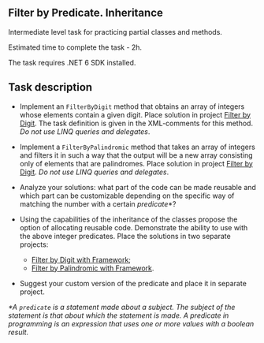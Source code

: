 ## Filter by Predicate. Inheritance

Intermediate level task for practicing partial classes and methods.

Estimated time to complete the task - 2h.

The task requires .NET 6 SDK installed.

## Task description ##

- Implement an `FilterByDigit` method that obtains an array of integers whose elements contain a given digit. Place solution in project [Filter by Digit](FilerByDigit). The task definition is given in the  XML-comments for this method. _Do not use LINQ queries and delegates_.

- Implement a `FilterByPalindromic` method that takes an array of integers and filters it in such a way that the output will be a new array consisting only of elements that are palindromes. Place solution in project [Filter by Digit](FilterByPalindromic). _Do not use LINQ queries and delegates_.  

- Analyze your solutions: what part of the code can be made reusable and which part can be customizable depending on the specific way of matching the number with a certain _predicate_*?

- Using the capabilities of the inheritance of the classes propose the option of allocating reusable code. Demonstrate the ability to use  with the above integer predicates. Place the solutions in two separate projects:

    - [Filter by Digit with Framework](FilerByDigitWithFramework);
    - [Filter by Palindromic with Framework](FilterByPalindromicWithFramework).

- Suggest your custom version of the predicate and place it in separate project.

_*A `predicate`  is a statement made about a subject. The subject of the statement is that about which the statement is made. A predicate in programming is an expression that uses one or more values with a boolean result._
